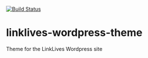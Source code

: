 [![Build Status](https://travis-ci.com/CopenhagenCityArchives/linklives-wordpress-theme.svg?branch=master)](https://travis-ci.com/CopenhagenCityArchives/linklives-wordpress-theme)

# linklives-wordpress-theme
Theme for the LinkLives Wordpress site
